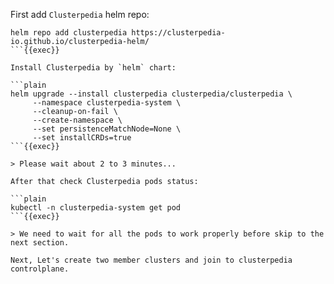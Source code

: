 First add `Clusterpedia` helm repo: 

```plain
helm repo add clusterpedia https://clusterpedia-io.github.io/clusterpedia-helm/
```{{exec}}

Install Clusterpedia by `helm` chart:

```plain
helm upgrade --install clusterpedia clusterpedia/clusterpedia \
     --namespace clusterpedia-system \
     --cleanup-on-fail \
     --create-namespace \
     --set persistenceMatchNode=None \
     --set installCRDs=true
```{{exec}}

> Please wait about 2 to 3 minutes...

After that check Clusterpedia pods status:

```plain
kubectl -n clusterpedia-system get pod
```{{exec}}

> We need to wait for all the pods to work properly before skip to the next section.

Next, Let's create two member clusters and join to clusterpedia controlplane.
